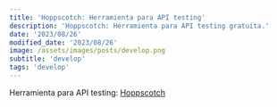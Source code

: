 ```yaml
---
title: 'Hoppscotch: Herramienta para API testing'
description: 'Hoppscotch: Herramienta para API testing gratuita.'
date: '2023/08/26'
modified_date: '2023/08/26'
image: /assets/images/posts/develop.png
subtitle: 'develop'
tags: 'develop'
---
```


Herramienta para API testing: [Hoppscotch](https://hoppscotch.io/)
